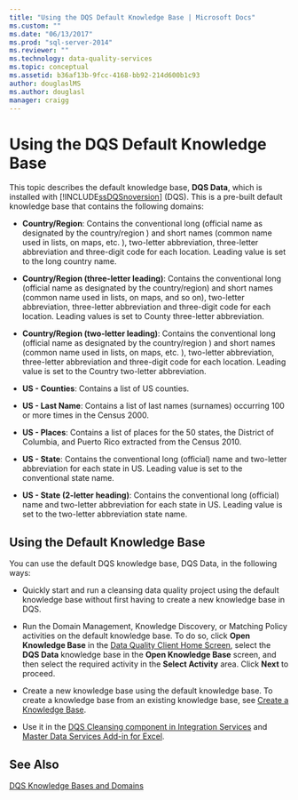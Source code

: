 ```yaml
---
title: "Using the DQS Default Knowledge Base | Microsoft Docs"
ms.custom: ""
ms.date: "06/13/2017"
ms.prod: "sql-server-2014"
ms.reviewer: ""
ms.technology: data-quality-services
ms.topic: conceptual
ms.assetid: b36af13b-9fcc-4168-bb92-214d600b1c93
author: douglaslMS
ms.author: douglasl
manager: craigg
---
```

# Using the DQS Default Knowledge Base
  This topic describes the default knowledge base, **DQS Data**, which is installed with [!INCLUDE[ssDQSnoversion](../includes/ssdqsnoversion-md.md)] (DQS). This is a pre-built default knowledge base that contains the following domains:  
  
-   **Country/Region**: Contains the conventional long (official name as designated by the country/region ) and short names (common name used in lists, on maps, etc. ), two-letter abbreviation, three-letter abbreviation and three-digit code for each location.  Leading value is set to the long country name.  
  
-   **Country/Region (three-letter leading)**: Contains the conventional long (official name as designated by the country/region) and short names (common name used in lists, on maps, and so on), two-letter abbreviation, three-letter abbreviation and three-digit code for each location.  Leading values is set to County three-letter abbreviation.  
  
-   **Country/Region (two-letter leading)**: Contains the conventional long (official name as designated by the country/region ) and short names (common name used in lists, on maps, etc. ), two-letter abbreviation, three-letter abbreviation and three-digit code for each location.  Leading value is set to the Country two-letter abbreviation.  
  
-   **US - Counties**: Contains a list of US counties.  
  
-   **US - Last Name**: Contains a list of last names (surnames) occurring 100 or more times in the Census 2000.  
  
-   **US - Places**: Contains a list of places for the 50 states, the District of Columbia, and Puerto Rico extracted from the Census 2010.  
  
-   **US - State**: Contains the conventional long (official) name and two-letter abbreviation for each state in US. Leading value is set to the conventional state name.  
  
-   **US - State (2-letter heading)**: Contains the conventional long (official) name and two-letter abbreviation for each state in US. Leading value is set to the two-letter abbreviation state name.  
  
## Using the Default Knowledge Base  
 You can use the default DQS knowledge base, DQS Data, in the following ways:  
  
-   Quickly start and run a cleansing data quality project using the default knowledge base without first having to create a new knowledge base in DQS.  
  
-   Run the Domain Management, Knowledge Discovery, or Matching Policy activities on the default knowledge base. To do so, click **Open Knowledge Base** in the [Data Quality Client Home Screen](../../2014/data-quality-services/data-quality-client-home-screen.md), select the **DQS Data** knowledge base in the **Open Knowledge Base** screen, and then select the required activity in the **Select Activity** area. Click **Next** to proceed.  
  
-   Create a new knowledge base using the default knowledge base. To create a knowledge base from an existing knowledge base, see [Create a Knowledge Base](../../2014/data-quality-services/create-a-knowledge-base.md).  
  
-   Use it in the [DQS Cleansing component in Integration Services](https://go.microsoft.com/fwlink/?LinkId=238830) and [Master Data Services Add-in for Excel](../master-data-services/microsoft-excel-add-in/data-quality-matching-in-the-mds-add-in-for-excel.md).  
  
## See Also  
 [DQS Knowledge Bases and Domains](../../2014/data-quality-services/dqs-knowledge-bases-and-domains.md)  
  
  
